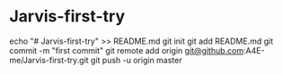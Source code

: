 # Jarvis-first-try
echo "# Jarvis-first-try" >> README.md
git init
git add README.md
git commit -m "first commit"
git remote add origin git@github.com:A4E-me/Jarvis-first-try.git
git push -u origin master
